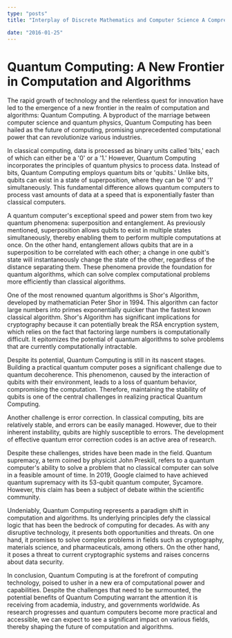 ```yaml
---
type: "posts"
title: "Interplay of Discrete Mathematics and Computer Science A Comprehensive Analysis"

date: "2016-01-25"
---
```


# Quantum Computing: A New Frontier in Computation and Algorithms

The rapid growth of technology and the relentless quest for innovation have led to the emergence of a new frontier in the realm of computation and algorithms: Quantum Computing. A byproduct of the marriage between computer science and quantum physics, Quantum Computing has been hailed as the future of computing, promising unprecedented computational power that can revolutionize various industries.

In classical computing, data is processed as binary units called 'bits,' each of which can either be a '0' or a '1.' However, Quantum Computing incorporates the principles of quantum physics to process data. Instead of bits, Quantum Computing employs quantum bits or 'qubits.' Unlike bits, qubits can exist in a state of superposition, where they can be '0' and '1' simultaneously. This fundamental difference allows quantum computers to process vast amounts of data at a speed that is exponentially faster than classical computers.

A quantum computer's exceptional speed and power stem from two key quantum phenomena: superposition and entanglement. As previously mentioned, superposition allows qubits to exist in multiple states simultaneously, thereby enabling them to perform multiple computations at once. On the other hand, entanglement allows qubits that are in a superposition to be correlated with each other; a change in one qubit's state will instantaneously change the state of the other, regardless of the distance separating them. These phenomena provide the foundation for quantum algorithms, which can solve complex computational problems more efficiently than classical algorithms.

One of the most renowned quantum algorithms is Shor's Algorithm, developed by mathematician Peter Shor in 1994. This algorithm can factor large numbers into primes exponentially quicker than the fastest known classical algorithm. Shor's Algorithm has significant implications for cryptography because it can potentially break the RSA encryption system, which relies on the fact that factoring large numbers is computationally difficult. It epitomizes the potential of quantum algorithms to solve problems that are currently computationally intractable.

Despite its potential, Quantum Computing is still in its nascent stages. Building a practical quantum computer poses a significant challenge due to quantum decoherence. This phenomenon, caused by the interaction of qubits with their environment, leads to a loss of quantum behavior, compromising the computation. Therefore, maintaining the stability of qubits is one of the central challenges in realizing practical Quantum Computing.

Another challenge is error correction. In classical computing, bits are relatively stable, and errors can be easily managed. However, due to their inherent instability, qubits are highly susceptible to errors. The development of effective quantum error correction codes is an active area of research.

Despite these challenges, strides have been made in the field. Quantum supremacy, a term coined by physicist John Preskill, refers to a quantum computer's ability to solve a problem that no classical computer can solve in a feasible amount of time. In 2019, Google claimed to have achieved quantum supremacy with its 53-qubit quantum computer, Sycamore. However, this claim has been a subject of debate within the scientific community.

Undeniably, Quantum Computing represents a paradigm shift in computation and algorithms. Its underlying principles defy the classical logic that has been the bedrock of computing for decades. As with any disruptive technology, it presents both opportunities and threats. On one hand, it promises to solve complex problems in fields such as cryptography, materials science, and pharmaceuticals, among others. On the other hand, it poses a threat to current cryptographic systems and raises concerns about data security.

In conclusion, Quantum Computing is at the forefront of computing technology, poised to usher in a new era of computational power and capabilities. Despite the challenges that need to be surmounted, the potential benefits of Quantum Computing warrant the attention it is receiving from academia, industry, and governments worldwide. As research progresses and quantum computers become more practical and accessible, we can expect to see a significant impact on various fields, thereby shaping the future of computation and algorithms.
